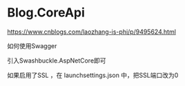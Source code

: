 # Blog.CoreApi

https://www.cnblogs.com/laozhang-is-phi/p/9495624.html

如何使用Swagger

引入Swashbuckle.AspNetCore即可

如果启用了SSL ，在 launchsettings.json 中，把SSL端口改为0
